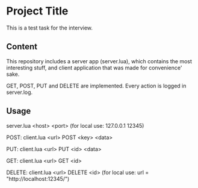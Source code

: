 # Project Title

This is a test task for the interview.

## Content

This repository includes a server app (server.lua), which contains the most interesting stuff, and client application that was made for convenience' sake.

GET, POST, PUT and DELETE are implemented. Every action is logged in server.log.

## Usage
server.lua \<host\> \<port\> (for local use: 127.0.0.1 12345)

POST: client.lua \<url\> POST \<key\> \<data\>
  
PUT: client.lua \<url\> PUT \<id\> \<data\>
  
GET: client.lua \<url\> GET \<id\>
  
DELETE: client.lua \<url\> DELETE \<id\> (for local use: url = "http://localhost:12345/")
